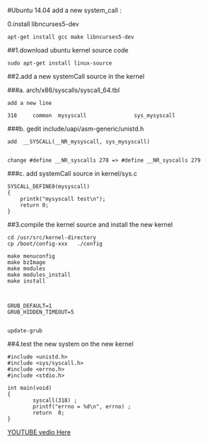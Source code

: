 #Ubuntu 14.04 add a new system_call :


0.install libncurses5-dev

    apt-get install gcc make libncurses5-dev



##1.download ubuntu kernel source code

	sudo apt-get install linux-source





##2.add a new systemCall source in the kernel 


###a. arch/x86/syscalls/syscall_64.tbl 

	add a new line

	318     common  mysyscall               sys_mysyscall



###b. gedit include/uapi/asm-generic/unistd.h

	add  __SYSCALL(__NR_mysyscall, sys_mysyscall)


	change #define __NR_syscalls 278 => #define __NR_syscalls 279




###c. add systemCall source in kernel/sys.c 


    SYSCALL_DEFINE0(mysyscall)
    {
	    printk("mysyscall test\n");
	    return 0;
    }





##3.compile the kernel source and install the new kernel

	cd /usr/src/kernel-directory
	cp /boot/config-xxx   ./config

    make menuconfig
    make bzImage 
    make modules 
    make modules_install 
    make install



    GRUB_DEFAULT=1 
    GRUB_HIDDEN_TIMEOUT=5


    update-grub 






##4.test the new system on the new kernel


	#include <unistd.h>
	#include <sys/syscall.h>
	#include <errno.h>
	#include <stdio.h>
	
	int main(void)
	{
	        syscall(318) ;
	        printf("errno = %d\n", errno) ;
	        return  0;
	}







[YOUTUBE vedio Here](https://www.youtube.com/playlist?list=PL6d10Xug8jOwrtp21josB5kxNEggaBu04)